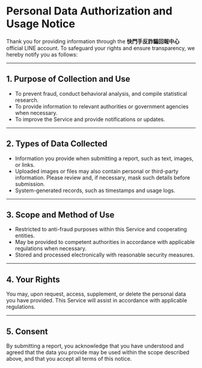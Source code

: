 # Personal Data Authorization and Usage Notice

Thank you for providing information through the **快門手反詐騙回報中心** official LINE account. To safeguard your rights and ensure transparency, we hereby notify you as follows:

---

## 1. Purpose of Collection and Use
- To prevent fraud, conduct behavioral analysis, and compile statistical research.
- To provide information to relevant authorities or government agencies when necessary.
- To improve the Service and provide notifications or updates.

---

## 2. Types of Data Collected
- Information you provide when submitting a report, such as text, images, or links.
- Uploaded images or files may also contain personal or third-party information. Please review and, if necessary, mask such details before submission.
- System-generated records, such as timestamps and usage logs.

---

## 3. Scope and Method of Use
- Restricted to anti-fraud purposes within this Service and cooperating entities.
- May be provided to competent authorities in accordance with applicable regulations when necessary.
- Stored and processed electronically with reasonable security measures.

---

## 4. Your Rights
You may, upon request, access, supplement, or delete the personal data you have provided. This Service will assist in accordance with applicable regulations.

---

## 5. Consent
By submitting a report, you acknowledge that you have understood and agreed that the data you provide may be used within the scope described above, and that you accept all terms of this notice.
